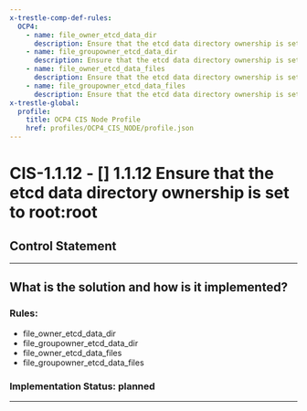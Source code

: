 ```yaml
---
x-trestle-comp-def-rules:
  OCP4:
    - name: file_owner_etcd_data_dir
      description: Ensure that the etcd data directory ownership is set to root:root
    - name: file_groupowner_etcd_data_dir
      description: Ensure that the etcd data directory ownership is set to root:root
    - name: file_owner_etcd_data_files
      description: Ensure that the etcd data directory ownership is set to root:root
    - name: file_groupowner_etcd_data_files
      description: Ensure that the etcd data directory ownership is set to root:root
x-trestle-global:
  profile:
    title: OCP4 CIS Node Profile
    href: profiles/OCP4_CIS_NODE/profile.json
---
```


# CIS-1.1.12 - \[\] 1.1.12 Ensure that the etcd data directory ownership is set to root:root

## Control Statement

______________________________________________________________________

## What is the solution and how is it implemented?

<!-- For implementation status enter one of: implemented, partial, planned, alternative, not-applicable -->

<!-- Note that the list of rules under ### Rules: is read-only and changes will not be captured after assembly to JSON -->

<!-- Add control implementation description here for control: CIS-1.1.12 -->

### Rules:

  - file_owner_etcd_data_dir
  - file_groupowner_etcd_data_dir
  - file_owner_etcd_data_files
  - file_groupowner_etcd_data_files

### Implementation Status: planned

______________________________________________________________________
